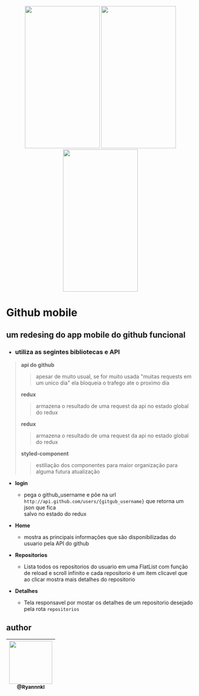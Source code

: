 <p align="center">
   <img src="https://i.ibb.co/bmTBnj3/Screenshot-20200411-181950-Expo.jpg" width="200" height="380">
   <img src="https://i.ibb.co/cL1Yk92/Screenshot-20200413-145729-Expo.jpg" width="200" height="380">
   <img src="https://i.ibb.co/f4fH0Pr/Screenshot-20200413-145719-Expo.jpg" width="200" height="380">
</p>

# Github mobile

## um redesing do app mobile do github funcional

- ### utiliza as segintes bibliotecas e API

> **api do github**
>
> > apesar de muito usual, se for muito usada "muitas requests em um unico dia" ela bloqueia o trafego ate o proximo dia
>
> **redux**
>
> > armazena o resultado de uma request da api no estado global do redux
>
> **redux**
>
> > armazena o resultado de uma request da api no estado global do redux
>
> **styled-component**
>
> > estiliação dos componentes para maior organização para alguma futura atualização

- **login**

  - pega o github_username e põe na url `http://api.github.com/users/{gitgub_username}` que retorna um json que fica <br/> salvo no estado do redux

- **Home**

  - mostra as principais informações que são disponibilizadas do usuario pela API do github

- **Repositorios**

  - Lista todos os repositorios do usuario em uma FlatList com função de reload e scroll infinito e cada repositorio é um item clicavel que ao clicar mostra mais detalhes do repositorio

- **Detalhes**
  - Tela responsavel por mostar os detalhes de um repositorio desejado pela rota `repositorios`

## author

| [<img src="https://avatars1.githubusercontent.com/u/48577990?v=4" width=115><br><sub>@Ryannnkl</sub>](https://github.com/Ryannnkl) |
| :--------------------------------------------------------------------------------------------------------------------------------: |

